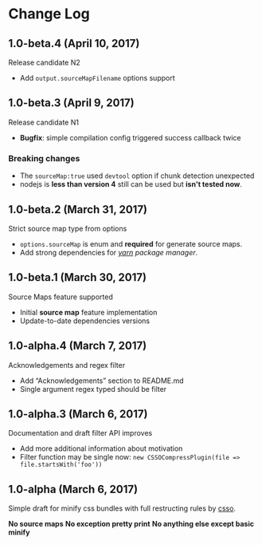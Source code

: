 # Change Log

## 1.0-beta.4 (April 10, 2017)

Release candidate N2

* Add `output.sourceMapFilename` options support

## 1.0-beta.3 (April 9, 2017)

Release candidate N1

* **Bugfix**: simple compilation config triggered success callback twice

### Breaking changes
* The `sourceMap:true` used `devtool` option if chunk detection unexpected
* nodejs is **less than version 4** still can be used but **isn't tested now**.

## 1.0-beta.2 (March 31, 2017)

Strict source map type from options

* `options.sourceMap` is enum and **required** for generate source maps.
* Add strong dependencies for *[yarn](https://yarnpkg.com/en/) package manager*.

## 1.0-beta.1 (March 30, 2017)

Source Maps feature supported 

* Initial **source map** feature implementation
* Update-to-date dependencies versions

## 1.0-alpha.4 (March 7, 2017)

Acknowledgements and regex filter

* Add “Acknowledgements” section to README.md
* Single argument regex typed should be filter

## 1.0-alpha.3 (March 6, 2017)

Documentation and draft filter API improves

* Add more additional information about motivation
* Filter function may be single now: `new CSSOCompressPlugin(file => file.startsWith('foo'))`

## 1.0-alpha (March 6, 2017)

Simple draft for minify css bundles with full restructing rules by [csso](https://github.com/csso/csso).

**No source maps**
**No exception pretty print**
**No anything else except basic minify**

